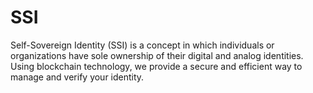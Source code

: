 # SSI
Self-Sovereign Identity (SSI) is a concept in which individuals or organizations have sole ownership of their digital and analog identities. Using blockchain technology, we provide a secure and efficient way to manage and verify your identity.
